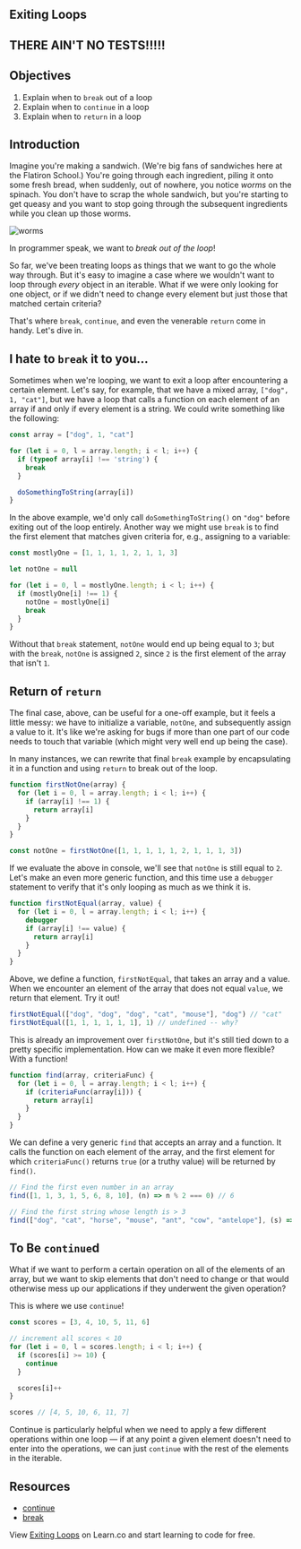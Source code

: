 Exiting Loops
---

## THERE AIN'T NO TESTS!!!!!
## Objectives

1. Explain when to `break` out of a loop
2. Explain when to `continue` in a loop
3. Explain when to `return` in a loop

## Introduction

Imagine you're making a sandwich. (We're big fans of sandwiches here at the Flatiron School.) You're going through each ingredient, piling it onto some fresh bread, when suddenly, out of nowhere, you notice _worms_ on the spinach. You don't have to scrap the whole sandwich, but you're starting to get queasy and you want to stop going through the subsequent ingredients while you clean up those worms.

![worms](http://i.giphy.com/eGHGwNGGLT3gs.gif)

In programmer speak, we want to _break out of the loop_!

So far, we've been treating loops as things that we want to go the whole way through. But it's easy to imagine a case where we wouldn't want to loop through _every_ object in an iterable. What if we were only looking for one object, or if we didn't need to change every element but just those that matched certain criteria?

That's where `break`, `continue`, and even the venerable `return` come in handy. Let's dive in.

## I hate to `break` it to you...

Sometimes when we're looping, we want to exit a loop after encountering a certain element. Let's say, for example, that we have a mixed array, `["dog", 1, "cat"]`, but we have a loop that calls a function on each element of an array if and only if every element is a string. We could write something like the following:

``` javascript
const array = ["dog", 1, "cat"]

for (let i = 0, l = array.length; i < l; i++) {
  if (typeof array[i] !== 'string') {
    break
  }

  doSomethingToString(array[i])
}
```

In the above example, we'd only call `doSomethingToString()` on `"dog"` before exiting out of the loop entirely. Another way we might use `break` is to find the first element that matches given criteria for, e.g., assigning to a variable:

``` javascript
const mostlyOne = [1, 1, 1, 1, 2, 1, 1, 3]

let notOne = null

for (let i = 0, l = mostlyOne.length; i < l; i++) {
  if (mostlyOne[i] !== 1) {
    notOne = mostlyOne[i]
    break
  }
}
```

Without that `break` statement, `notOne` would end up being equal to `3`; but with the `break`, `notOne` is assigned `2`, since `2` is the first element of the array that isn't `1`.

## Return of `return`

The final case, above, can be useful for a one-off example, but it feels a little messy: we have to initialize a variable, `notOne`, and subsequently assign a value to it. It's like we're asking for bugs if more than one part of our code needs to touch that variable (which might very well end up being the case).

In many instances, we can rewrite that final `break` example by encapsulating it in a function and using `return` to break out of the loop.

``` javascript
function firstNotOne(array) {
  for (let i = 0, l = array.length; i < l; i++) {
    if (array[i] !== 1) {
      return array[i]
    }
  }
}

const notOne = firstNotOne([1, 1, 1, 1, 1, 2, 1, 1, 1, 3])
```

If we evaluate the above in console, we'll see that `notOne` is still equal to `2`. Let's make an even more generic function, and this time use a `debugger` statement to verify that it's only looping as much as we think it is.

``` javascript
function firstNotEqual(array, value) {
  for (let i = 0, l = array.length; i < l; i++) {
    debugger
    if (array[i] !== value) {
      return array[i]
    }
  }
}
```

Above, we define a function, `firstNotEqual`, that takes an array and a value. When we encounter an element of the array that does not equal `value`, we return that element. Try it out!

``` javascript
firstNotEqual(["dog", "dog", "dog", "cat", "mouse"], "dog") // "cat"
firstNotEqual([1, 1, 1, 1, 1, 1], 1) // undefined -- why?
```

This is already an improvement over `firstNotOne`, but it's still tied down to a pretty specific implementation. How can we make it even more flexible? With a function!

``` javascript
function find(array, criteriaFunc) {
  for (let i = 0, l = array.length; i < l; i++) {
    if (criteriaFunc(array[i])) {
      return array[i]
    }
  }
}
```

We can define a very generic `find` that accepts an array and a function. It calls the function on each element of the array, and the first element for which `criteriaFunc()` returns `true` (or a truthy value) will be returned by `find()`.


``` javascript
// Find the first even number in an array
find([1, 1, 3, 1, 5, 6, 8, 10], (n) => n % 2 === 0) // 6

// Find the first string whose length is > 3
find(["dog", "cat", "horse", "mouse", "ant", "cow", "antelope"], (s) => s.length > 3) // "horse"
```

## To Be `continue`d

What if we want to perform a certain operation on all of the elements of an array, but we want to skip elements that don't need to change or that would otherwise mess up our applications if they underwent the given operation?

This is where we use `continue`!

``` javascript
const scores = [3, 4, 10, 5, 11, 6]

// increment all scores < 10
for (let i = 0, l = scores.length; i < l; i++) {
  if (scores[i] >= 10) {
    continue
  }

  scores[i]++
}

scores // [4, 5, 10, 6, 11, 7]
```

Continue is particularly helpful when we need to apply a few different operations within one loop — if at any point a given element doesn't need to enter into the operations, we can just `continue` with the rest of the elements in the iterable.

## Resources

- [continue](https://developer.mozilla.org/en-US/docs/Web/JavaScript/Reference/Statements/continue)
- [break](https://developer.mozilla.org/en-US/docs/Web/JavaScript/Reference/Statements/break)

<p class='util--hide'>View <a href='https://learn.co/lessons/exiting-loops'>Exiting Loops</a> on Learn.co and start learning to code for free.</p>
